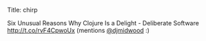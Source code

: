 Title: chirp

Six Unusual Reasons Why Clojure Is a Delight - Deliberate Software <a href="http://t.co/rvF4CpwoUx">http://t.co/rvF4CpwoUx</a> (mentions <a href="http://twitter.com/djmidwood">@djmidwood</a> :)
